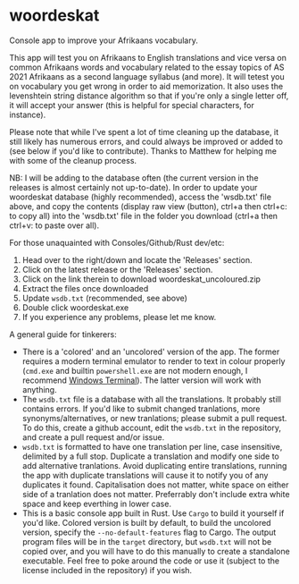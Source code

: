 # woordeskat
Console app to improve your Afrikaans vocabulary.

This app will test you on Afrikaans to English translations and vice versa on common Afrikaans words and vocabulary related to the essay topics of AS 2021 Afrikaans as a second language syllabus (and more). It will tetest you on vocabulary you get wrong in order to aid memorization. It also uses the levenshtein string distance algorithm so that if you're only a single letter off, it will accept your answer (this is helpful for special characters, for instance).

Please note that while I've spent a lot of time cleaning up the database, it still likely has numerous errors, and could always be improved or added to (see below if you'd like to contribute). Thanks to Matthew for helping me with some of the cleanup process. 

NB: I will be adding to the database often (the current version in the releases is almost certainly not up-to-date). In order to update your woordeskat database (highly recommended), access the 'wsdb.txt' file above, and copy the contents (display raw view (button), ctrl+a then ctrl+c: to copy all) into the 'wsdb.txt' file in the folder you download (ctrl+a then ctrl+v: to paste over all).

For those unaquainted with Consoles/Github/Rust dev/etc: 
1. Head over to the right/down and locate the 'Releases' section.
2. Click on the latest release or the 'Releases' section.
3. Click on the link therein to download woordeskat_uncoloured.zip
4. Extract the files once downloaded
5. Update `wsdb.txt` (recommended, see above)
6. Double click woordeskat.exe
7. If you experience any problems, please let me know.

A general guide for tinkerers:
- There is a 'colored' and an 'uncolored' version of the app. The former requires a modern terminal emulator to render to text in colour properly (`cmd.exe` and builtin `powershell.exe` are not modern enough, I recommend [Windows Terminal](https://www.microsoft.com/store/productId/9N0DX20HK701)). The latter version will work with anything.
- The `wsdb.txt` file is a database with all the translations. It probably still contains errors. If you'd like to submit changed tranlations, more synonyms/alternatives, or new tranlations; please submit a pull request. To do this, create a github account, edit the `wsdb.txt` in the repository, and create a pull request and/or issue.
- `wsdb.txt` is formatted to have one translation per line, case insensitive, delimited by a full stop. Duplicate a translation and modify one side to add alternative tranlations. Avoid duplicating entire translations, running the app with duplicate translations will cause it to notify you of any duplicates it found. Capitalisation does not matter, white space on either side of a tranlation does not matter. Preferrably don't include extra white space and keep everthing in lower case.
- This is a basic console app built in Rust. Use `Cargo` to build it yourself if you'd like. Colored version is built by default, to build the uncolored version, specify the `--no-default-features` flag to Cargo. The output program files will be in the `target` directory, but `wsdb.txt` will not be copied over, and you will have to do this manually to create a standalone executable. Feel free to poke around the code or use it (subject to the license included in the repository) if you wish.
